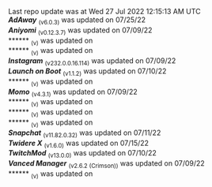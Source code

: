 Last repo update was at Wed 27 Jul 2022 12:15:13 AM UTC   
***AdAway*** <sub>(v6.0.3)</sub> was updated on 07/25/22   
***Aniyomi*** <sub>(v0.12.3.7)</sub> was updated on 07/09/22   
****** <sub>(v)</sub> was updated on    
****** <sub>(v)</sub> was updated on    
***Instagram*** <sub>(v232.0.0.16.114)</sub> was updated on 07/09/22   
***Launch on Boot*** <sub>(v1.1.2)</sub> was updated on 07/10/22   
****** <sub>(v)</sub> was updated on    
***Momo*** <sub>(v4.3.1)</sub> was updated on 07/09/22   
****** <sub>(v)</sub> was updated on    
****** <sub>(v)</sub> was updated on    
****** <sub>(v)</sub> was updated on    
***Snapchat*** <sub>(v11.82.0.32)</sub> was updated on 07/11/22   
***Twidere X*** <sub>(v1.6.0)</sub> was updated on 07/15/22   
***TwitchMod*** <sub>(v13.0.0)</sub> was updated on 07/10/22   
***Vanced Manager*** <sub>(v2.6.2 (Crimson))</sub> was updated on 07/09/22   
****** <sub>(v)</sub> was updated on    
